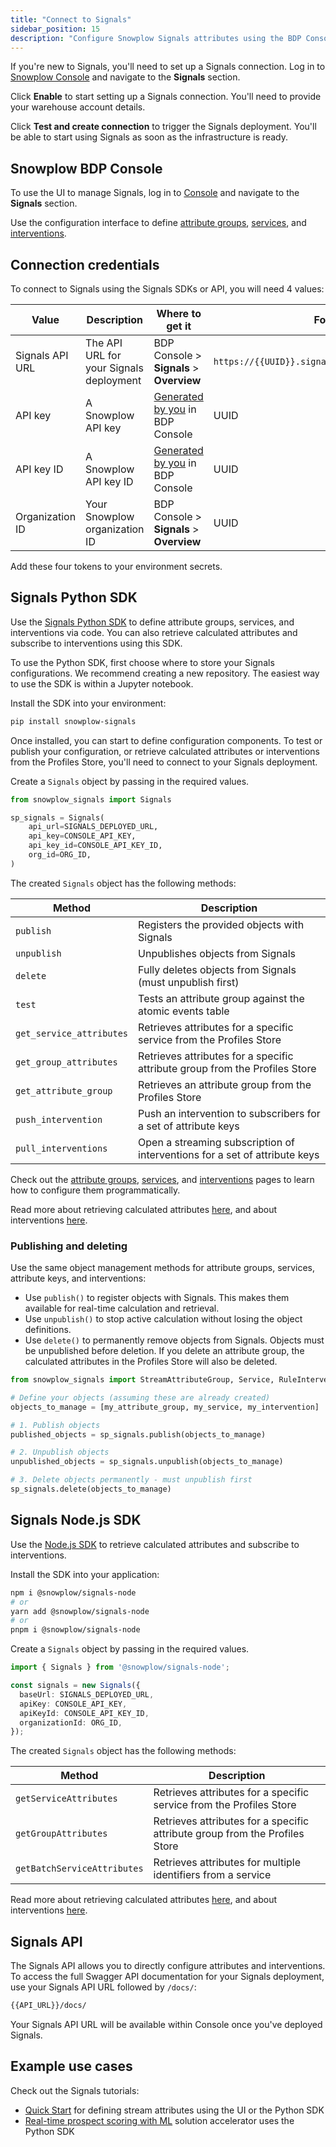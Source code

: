 ```yaml
---
title: "Connect to Signals"
sidebar_position: 15
description: "Configure Snowplow Signals attributes using the BDP Console, Python SDK, or API to start calculating behavioral insights."
---
```


If you're new to Signals, you'll need to set up a Signals connection. Log in to [Snowplow Console](https://console.snowplowanalytics.com) and navigate to the **Signals** section.

<!-- TODO image initial landing page no deployment -->

Click **Enable** to start setting up a Signals connection. You'll need to provide your warehouse account details.

<!-- TODO image setup page -->

Click **Test and create connection** to trigger the Signals deployment. You'll be able to start using Signals as soon as the infrastructure is ready.

## Snowplow BDP Console

To use the UI to manage Signals, log in to [Console](https://console.snowplowanalytics.com) and navigate to the **Signals** section.

Use the configuration interface to define [attribute groups](/docs/signals/define-attributes/attribute-groups/index.md), [services](/docs/signals/define-attributes/services/index.md), and [interventions](/docs/signals/define-interventions/index.md).

<!-- TODO image initial landing page -->

## Connection credentials

To connect to Signals using the Signals SDKs or API, you will need 4 values:

| Value           | Description                             | Where to get it                                                      | Format                                           |
| --------------- | --------------------------------------- | -------------------------------------------------------------------- | ------------------------------------------------ |
| Signals API URL | The API URL for your Signals deployment | BDP Console > **Signals** > **Overview**                             | `https://{{UUID}}.signals.snowplowanalytics.com` |
| API key         | A Snowplow API key                      | [Generated by you](/docs/account-management/index.md) in BDP Console | UUID                                             |
| API key ID      | A Snowplow API key ID                   | [Generated by you](/docs/account-management/index.md) in BDP Console | UUID                                             |
| Organization ID | Your Snowplow organization ID           | BDP Console > **Signals** > **Overview**                             | UUID                                             |

Add these four tokens to your environment secrets.

## Signals Python SDK

Use the [Signals Python SDK](https://pypi.org/project/snowplow-signals/) to define attribute groups, services, and interventions via code. You can also retrieve calculated attributes and subscribe to interventions using this SDK.

To use the Python SDK, first choose where to store your Signals configurations. We recommend creating a new repository. The easiest way to use the SDK is within a Jupyter notebook.

Install the SDK into your environment:

```bash
pip install snowplow-signals
```

Once installed, you can start to define configuration components. To test or publish your configuration, or retrieve calculated attributes or interventions from the Profiles Store, you'll need to connect to your Signals deployment.

Create a `Signals` object by passing in the required values.

```python
from snowplow_signals import Signals

sp_signals = Signals(
    api_url=SIGNALS_DEPLOYED_URL,
    api_key=CONSOLE_API_KEY,
    api_key_id=CONSOLE_API_KEY_ID,
    org_id=ORG_ID,
)
```

The created `Signals` object has the following methods:

| Method                   | Description                                                                 |
| ------------------------ | --------------------------------------------------------------------------- |
| `publish`                | Registers the provided objects with Signals                                 |
| `unpublish`              | Unpublishes objects from Signals                                            |
| `delete`                 | Fully deletes objects from Signals (must unpublish first)                   |
| `test`                   | Tests an attribute group against the atomic events table                    |
| `get_service_attributes` | Retrieves attributes for a specific service from the Profiles Store         |
| `get_group_attributes`   | Retrieves attributes for a specific attribute group from the Profiles Store |
| `get_attribute_group`    | Retrieves an attribute group from the Profiles Store                        |
| `push_intervention`      | Push an intervention to subscribers for a set of attribute keys             |
| `pull_interventions`     | Open a streaming subscription of interventions for a set of attribute keys  |

Check out the [attribute groups](/docs/signals/define-attributes/using-python-sdk/attribute-groups/index.md), [services](/docs/signals/define-attributes/using-python-sdk/services/index.md), and [interventions](/docs/signals/define-attributes/using-python-sdk/index.md) pages to learn how to configure them programmatically.

Read more about retrieving calculated attributes [here](/docs/signals/retrieve-attributes/index.md), and about interventions [here](/docs/signals/receive-interventions/index.md).

### Publishing and deleting

Use the same object management methods for attribute groups, services, attribute keys, and interventions:
* Use `publish()` to register objects with Signals. This makes them available for real-time calculation and retrieval.
* Use `unpublish()` to stop active calculation without losing the object definitions.
* Use `delete()` to permanently remove objects from Signals. Objects must be unpublished before deletion. If you delete an attribute group, the calculated attributes in the Profiles Store will also be deleted.

```python
from snowplow_signals import StreamAttributeGroup, Service, RuleIntervention

# Define your objects (assuming these are already created)
objects_to_manage = [my_attribute_group, my_service, my_intervention]

# 1. Publish objects
published_objects = sp_signals.publish(objects_to_manage)

# 2. Unpublish objects
unpublished_objects = sp_signals.unpublish(objects_to_manage)

# 3. Delete objects permanently - must unpublish first
sp_signals.delete(objects_to_manage)
```

## Signals Node.js SDK

Use the [Node.js SDK](https://www.npmjs.com/package/@snowplow/signals-node) to retrieve calculated attributes and subscribe to interventions.

Install the SDK into your application:

```bash
npm i @snowplow/signals-node
# or
yarn add @snowplow/signals-node
# or
pnpm i @snowplow/signals-node
```

Create a `Signals` object by passing in the required values.

```typescript
import { Signals } from '@snowplow/signals-node';

const signals = new Signals({
  baseUrl: SIGNALS_DEPLOYED_URL,
  apiKey: CONSOLE_API_KEY,
  apiKeyId: CONSOLE_API_KEY_ID,
  organizationId: ORG_ID,
});
```

The created `Signals` object has the following methods:

| Method                      | Description                                                                 |
| --------------------------- | --------------------------------------------------------------------------- |
| `getServiceAttributes`      | Retrieves attributes for a specific service from the Profiles Store         |
| `getGroupAttributes`        | Retrieves attributes for a specific attribute group from the Profiles Store |
| `getBatchServiceAttributes` | Retrieves attributes for multiple identifiers from a service                |

Read more about retrieving calculated attributes [here](/docs/signals/retrieve-attributes/index.md), and about interventions [here](/docs/signals/receive-interventions/index.md).

## Signals API

The Signals API allows you to directly configure attributes and interventions. To access the full Swagger API documentation for your Signals deployment, use your Signals API URL followed by `/docs/`:

```bash
{{API_URL}}/docs/
```

Your Signals API URL will be available within Console once you've deployed Signals.

## Example use cases

Check out the Signals tutorials:
* [Quick Start](/tutorials/signals-quickstart/start) for defining stream attributes using the UI or the Python SDK
* [Real-time prospect scoring with ML](/tutorials/signals-ml-prospect-scoring/intro) solution accelerator uses the Python SDK
